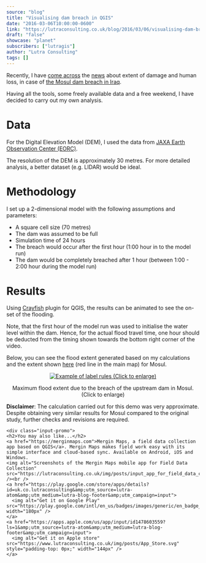 ```yaml
---
source: "blog"
title: "Visualising dam breach in QGIS"
date: "2016-03-06T10:00:00-0600"
link: "https://lutraconsulting.co.uk/blog/2016/03/06/visualising-dam-breach-in-qgis/"
draft: "false"
showcase: "planet"
subscribers: ["lutragis"]
author: "Lutra Consulting"
tags: []
---
```


<p>Recently, I have <a href="http://foreignpolicy.com/2016/02/03/will-italy-be-able-to-fix-the-worlds-most-dangerous-dam/">come across</a> the <a href="http://www.theguardian.com/world/2016/mar/02/mosul-dam-engineers-warn-it-could-fail-at-any-time-killing-1m-people">news</a> about extent of damage and human loss, in case of <a href="http://www.scienpress.com/Upload/GEO/Vol%205_3_8.pdf">the Mosul dam breach in Iraq</a>.</p>

<p>Having all the tools, some freely available data and a free weekend, I have decided to carry out my own analysis.</p>

<!-- more -->

<h1 id="data">Data</h1>

<p>For the Digital Elevation Model (DEM), I used the data from <a href="http://www.eorc.jaxa.jp/en/">JAXA Earth Observation Center (EORC)</a>.</p>

<p>The resolution of the DEM is approximately 30 metres. For more detailed analysis, a better dataset (e.g. LIDAR) would be ideal.</p>

<h1 id="methodology">Methodology</h1>

<p>I set up a 2-dimensional model with the following assumptions and parameters:</p>

<ul>
  <li>A square cell size (70 metres)</li>
  <li>The dam was assumed to be full</li>
  <li>Simulation time of 24 hours</li>
  <li>The breach would occur after the first hour (1:00 hour in to the model run)</li>
  <li>The dam would be completely breached after 1 hour (between 1:00 - 2:00 hour during the model run)</li>
</ul>

<h1 id="results">Results</h1>
<p>Using <a href="https://www.lutraconsulting.co.uk/projects/crayfish">Crayfish</a> plugin for QGIS, the results can be animated to see the on-set of the flooding.</p>

<center>
		
</center>

<p>Note, that the first hour of the model run was used to initialise the water level within the dam. Hence, for the actual flood travel time, one hour should be deducted from the timing shown towards the bottom right corner of the video.</p>

<p>Below, you can see the flood extent generated based on my calculations and the extent shown <a href="http://foreignpolicy.com/2016/02/03/will-italy-be-able-to-fix-the-worlds-most-dangerous-dam/">here</a> (red line in the main map) for Mosul.</p>

<center>
<a href="https://www.lutraconsulting.co.uk/img/posts/dam_breach_osm.png" rel="lightbox"><img src="https://www.lutraconsulting.co.uk/img/posts/dam_breach_osm_499.png" title="Example of label rules (Click to enlarge)" /></a>
<p class="caption">Maximum flood extent due to the breach of the upstream dam in Mosul. (Click to enlarge)</p>
</center>

<p><strong>Disclaimer</strong>: The calculation carried out for this demo was very approximate. Despite obtaining very similar results for Mosul compared to the original study, further checks and revisions are required.</p>

    <div class="input-promo">
    <h2>You may also like...</h2>
    <a href="https://merginmaps.com">Mergin Maps, a field data collection app based on QGIS</a>. Mergin Maps makes field work easy with its simple interface and cloud-based sync. Available on Android, iOS and Windows.
    <img alt="Screenshots of the Mergin Maps mobile app for Field Data Collection" src="https://lutraconsulting.co.uk/img/posts/input_app_for_field_data_collection.jpg" /><br />
    <a href="https://play.google.com/store/apps/details?id=uk.co.lutraconsulting&amp;utm_source=lutra-atom&amp;utm_medium=lutra-blog-footer&amp;utm_campaign=input">
      <img alt="Get it on Google Play" src="https://play.google.com/intl/en_us/badges/images/generic/en_badge_web_generic.png" width="180px" />
    </a>
    <a href="https://apps.apple.com/us/app/input/id1478603559?ls=1&amp;utm_source=lutra-atom&amp;utm_medium=lutra-blog-footer&amp;utm_campaign=input">
      <img alt="Get it on Apple store" src="https://www.lutraconsulting.co.uk/img/posts/App_Store.svg" style="padding-top: 0px;" width="144px" />
    </a>
  </div>
